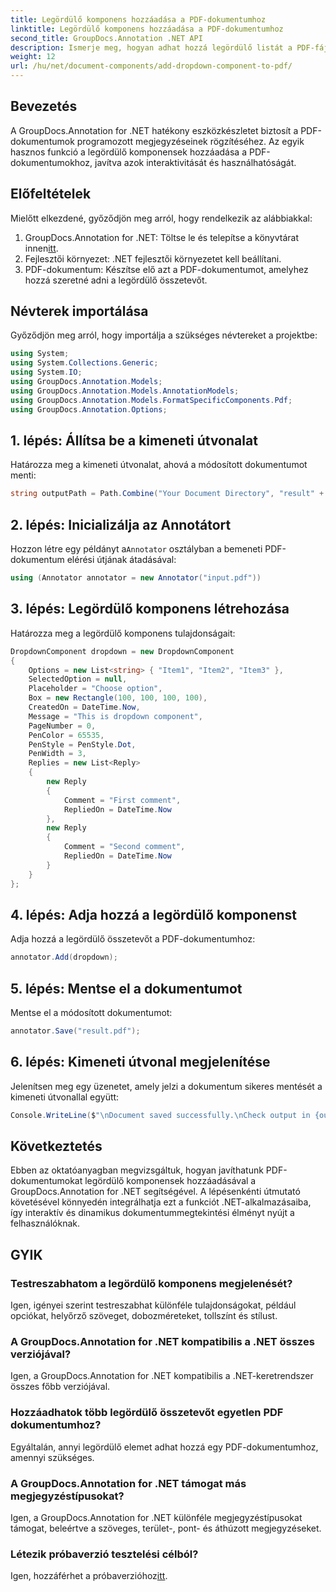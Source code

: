 ```yaml
---
title: Legördülő komponens hozzáadása a PDF-dokumentumhoz
linktitle: Legördülő komponens hozzáadása a PDF-dokumentumhoz
second_title: GroupDocs.Annotation .NET API
description: Ismerje meg, hogyan adhat hozzá legördülő listát a PDF-fájlokhoz a GroupDocs.Annotation for .NET segítségével. Kövesse lépésenkénti útmutatónkat a zökkenőmentes integráció érdekében.
weight: 12
url: /hu/net/document-components/add-dropdown-component-to-pdf/
---
```

## Bevezetés
A GroupDocs.Annotation for .NET hatékony eszközkészletet biztosít a PDF-dokumentumok programozott megjegyzéseinek rögzítéséhez. Az egyik hasznos funkció a legördülő komponensek hozzáadása a PDF-dokumentumokhoz, javítva azok interaktivitását és használhatóságát.
## Előfeltételek
Mielőtt elkezdené, győződjön meg arról, hogy rendelkezik az alábbiakkal:
1.  GroupDocs.Annotation for .NET: Töltse le és telepítse a könyvtárat innen[itt](https://releases.groupdocs.com/annotation/net/).
2. Fejlesztői környezet: .NET fejlesztői környezetet kell beállítani.
3. PDF-dokumentum: Készítse elő azt a PDF-dokumentumot, amelyhez hozzá szeretné adni a legördülő összetevőt.

## Névterek importálása
Győződjön meg arról, hogy importálja a szükséges névtereket a projektbe:
```csharp
using System;
using System.Collections.Generic;
using System.IO;
using GroupDocs.Annotation.Models;
using GroupDocs.Annotation.Models.AnnotationModels;
using GroupDocs.Annotation.Models.FormatSpecificComponents.Pdf;
using GroupDocs.Annotation.Options;
```
## 1. lépés: Állítsa be a kimeneti útvonalat
Határozza meg a kimeneti útvonalat, ahová a módosított dokumentumot menti:
```csharp
string outputPath = Path.Combine("Your Document Directory", "result" + Path.GetExtension("input.pdf"));
```
## 2. lépés: Inicializálja az Annotátort
 Hozzon létre egy példányt a`Annotator` osztályban a bemeneti PDF-dokumentum elérési útjának átadásával:
```csharp
using (Annotator annotator = new Annotator("input.pdf"))
```
## 3. lépés: Legördülő komponens létrehozása
Határozza meg a legördülő komponens tulajdonságait:
```csharp
DropdownComponent dropdown = new DropdownComponent
{
    Options = new List<string> { "Item1", "Item2", "Item3" },
    SelectedOption = null,
    Placeholder = "Choose option",
    Box = new Rectangle(100, 100, 100, 100),
    CreatedOn = DateTime.Now,
    Message = "This is dropdown component",
    PageNumber = 0,
    PenColor = 65535,
    PenStyle = PenStyle.Dot,
    PenWidth = 3,
    Replies = new List<Reply>
    {
        new Reply
        {
            Comment = "First comment",
            RepliedOn = DateTime.Now
        },
        new Reply
        {
            Comment = "Second comment",
            RepliedOn = DateTime.Now
        }
    }
};
```
## 4. lépés: Adja hozzá a legördülő komponenst
Adja hozzá a legördülő összetevőt a PDF-dokumentumhoz:
```csharp
annotator.Add(dropdown);
```
## 5. lépés: Mentse el a dokumentumot
Mentse el a módosított dokumentumot:
```csharp
annotator.Save("result.pdf");
```
## 6. lépés: Kimeneti útvonal megjelenítése
Jelenítsen meg egy üzenetet, amely jelzi a dokumentum sikeres mentését a kimeneti útvonallal együtt:
```csharp
Console.WriteLine($"\nDocument saved successfully.\nCheck output in {outputPath}.");
```

## Következtetés
Ebben az oktatóanyagban megvizsgáltuk, hogyan javíthatunk PDF-dokumentumokat legördülő komponensek hozzáadásával a GroupDocs.Annotation for .NET segítségével. A lépésenkénti útmutató követésével könnyedén integrálhatja ezt a funkciót .NET-alkalmazásaiba, így interaktív és dinamikus dokumentummegtekintési élményt nyújt a felhasználóknak.
## GYIK
### Testreszabhatom a legördülő komponens megjelenését?
Igen, igényei szerint testreszabhat különféle tulajdonságokat, például opciókat, helyőrző szöveget, dobozméreteket, tollszínt és stílust.
### A GroupDocs.Annotation for .NET kompatibilis a .NET összes verziójával?
Igen, a GroupDocs.Annotation for .NET kompatibilis a .NET-keretrendszer összes főbb verziójával.
### Hozzáadhatok több legördülő összetevőt egyetlen PDF dokumentumhoz?
Egyáltalán, annyi legördülő elemet adhat hozzá egy PDF-dokumentumhoz, amennyi szükséges.
### A GroupDocs.Annotation for .NET támogat más megjegyzéstípusokat?
Igen, a GroupDocs.Annotation for .NET különféle megjegyzéstípusokat támogat, beleértve a szöveges, terület-, pont- és áthúzott megjegyzéseket.
### Létezik próbaverzió tesztelési célból?
 Igen, hozzáférhet a próbaverzióhoz[itt](https://releases.groupdocs.com/).